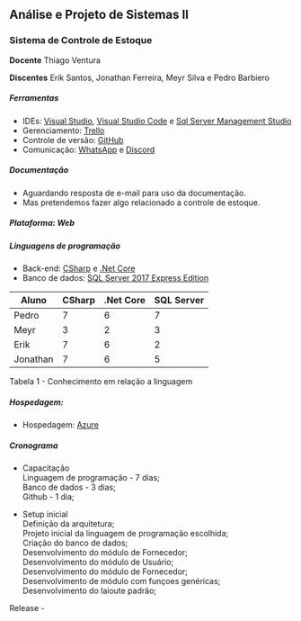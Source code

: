 ## Análise e Projeto de Sistemas II

### Sistema de Controle de Estoque

**Docente**  Thiago Ventura

**Discentes**  Erik Santos, Jonathan Ferreira, Meyr Silva e Pedro Barbiero

##### Ferramentas
* IDEs: [Visual Studio](https://visualstudio.microsoft.com/pt-br/?rr=https%3A%2F%2Fwww.google.com.br%2F), [Visual Studio Code](https://code.visualstudio.com) e [Sql Server Management Studio](https://docs.microsoft.com/pt-br/sql/ssms/download-sql-server-management-studio-ssms?view=sql-server-2017)
* Gerenciamento: [Trello](https://trello.com/b/u1PA3n7w/aps2-controle-de-estoque)
* Controle de versão: [GitHub](https://github.com/pedrobarbiero/apsII-Estoque)
* Comunicação: [WhatsApp](https://web.whatsapp.com) e [Discord](https://discordapp.com)

##### Documentação
* Aguardando resposta de e-mail para uso da documentação. 
* Mas pretendemos fazer algo relacionado a controle de estoque.

##### Plataforma: Web
##### Linguagens de programação
* Back-end: [CSharp](https://docs.microsoft.com/pt-br/dotnet/csharp/) e [.Net Core](https://docs.microsoft.com/pt-br/dotnet/core/)
* Banco de dados: [SQL Server 2017 Express Edition](https://www.microsoft.com/pt-br/sql-server/sql-server-editions-express)

Aluno    | CSharp |.Net Core | SQL Server |
---------|--------|----------|------------|
Pedro    |7       |6         |7           |
Meyr     |3       |2         |3           |
Erik     |7       |6         |2           |
Jonathan |7       |6         |5           |

Tabela 1 - Conhecimento em relação a linguagem

##### Hospedagem: 
* Hospedagem: [Azure](https://www.microsoft.com/pt-br/education/imagine-academy/default.aspx)

##### Cronograma
* Capacitação<br>
    Linguagem de programação - 7 dias;<br>
    Banco de dados - 3 dias;<br>
    Github - 1 dia;<br>
    
* Setup inicial<br>
    Definição da arquitetura;<br>
    Projeto inicial da linguagem de programação escolhida;<br>
    Criação do banco de dados;<br>
    Desenvolvimento do módulo de Fornecedor;<br>
    Desenvolvimento do módulo de Usuário;<br>
    Desenvolvimento do módulo de Fornecedor;<br>
    Desenvolvimento de módulo com funçoes genéricas;<br>
    Desenvolvimento do laioute padrão;<br>
    
 
Release - 
